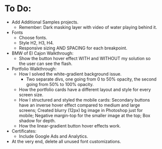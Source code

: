 # To Do:

- Add Additional Samples projects.
  - Remember: Dark masking layer with video of water playing behind it.
- Fonts
  - Choose fonts.
  - Style H2, H3, H4.
  - Responsive sizing AND SPACING for each breakpoint.
- BMW of El Cajon Walkthrough:
  - Show the button hover effect WITH and WITHOUT my solution so the user can see the flash.
- Portfolio Walkthrough:
  - How I solved the white-gradient background issue.
    - Two separate divs, one going from 0 to 50% opacity, the second going from 50% to 100% opacity.
  - How the portfolio cards have a different layout and style for every screen size.
  - How I structured and styled the mobile cards: Secondary buttons have an inverse hover effect compared to medium and large screens; Created blurry (12px) bg image in Photoshop just for mobile; Negative margin-top for the smaller image at the top; Box shadow for depth.
  - How the linear-gradient button hover effects work.
- Certificates:
  - Include Google Ads and Analytics.
- At the very end, delete all unused font customizations.